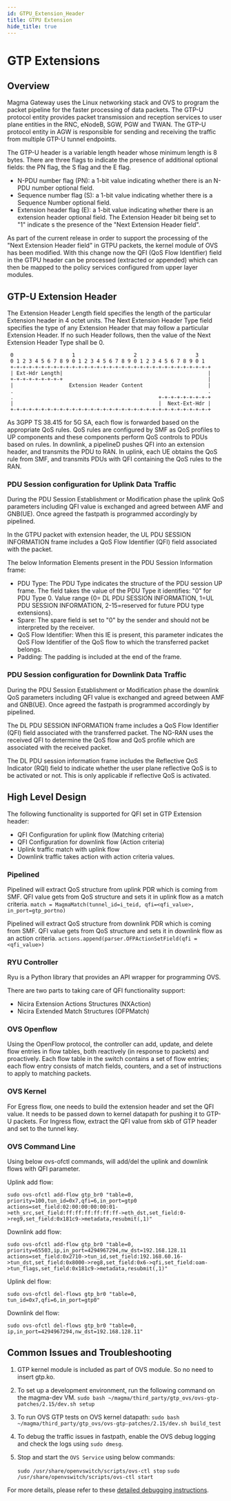 ```yaml
---
id: GTPU_Extension_Header
title: GTPU Extension
hide_title: true
---
```

# GTP Extensions

## Overview

Magma Gateway uses the Linux networking stack and OVS to program the packet pipeline for the faster processing of data packets. The GTP-U protocol entity provides packet transmission and reception services to user plane entities in the RNC, eNodeB, SGW, PGW and TWAN. The GTP-U protocol entity in AGW is responsible for sending and receiving the traffic from multiple GTP-U tunnel endpoints.

The GTP-U header is a variable length header whose minimum length is 8 bytes. There are three flags to indicate the presence of additional optional fields: the PN flag, the S flag and the E flag.

- N-PDU number flag (PN): a 1-bit value indicating whether there is an N-PDU number optional field.
- Sequence number flag (S): a 1-bit value indicating whether there is a Sequence Number optional field.
- Extension header flag (E): a 1-bit value indicating whether there is an extension header optional field. The Extension Header bit being set to "1" indicate  s the presence of the "Next Extension Header field".

As part of the current release in order to support the processing of the "Next Extension Header field" in GTPU packets, the kernel module of OVS has been modified. With this change now the QFI (QoS Flow Identifier) field in the GTPU header can be processed (extracted or appended) which can then be mapped to the policy services configured from upper layer modules.

## GTP-U Extension Header

The Extension Header Length field specifies the length of the particular Extension header in 4 octet units. The Next Extension Header Type field specifies the type of any Extension Header that may follow a particular Extension Header. If no such Header follows, then the value of the
Next Extension Header Type shall be 0.

	 0                   1                   2                   3
     0 1 2 3 4 5 6 7 8 9 0 1 2 3 4 5 6 7 8 9 0 1 2 3 4 5 6 7 8 9 0 1
     +-+-+-+-+-+-+-+-+-+-+-+-+-+-+-+-+-+-+-+-+-+-+-+-+-+-+-+-+-+-+-+-+
     | Ext-Hdr Length|                                               |
     +-+-+-+-+-+-+-+-+                                               |
     |                  Extension Header Content                     |
     .                                                               .
     .                                               +-+-+-+-+-+-+-+-+
     |                                               |  Next-Ext-Hdr |
     +-+-+-+-+-+-+-+-+-+-+-+-+-+-+-+-+-+-+-+-+-+-+-+-+-+-+-+-+-+-+-+-+

As 3GPP TS 38.415 for 5G SA, each flow is forwarded based on the appropriate QoS rules. QoS rules are configured by SMF as QoS profiles to UP components and these components perform QoS controls to PDUs based on rules. In downlink, a pipelineD pushes QFI into an extension header, and transmits the PDU to RAN. In uplink, each UE obtains the QoS rule from SMF, and transmits PDUs with QFI containing the QoS rules to the RAN.

### PDU Session configuration for Uplink Data Traffic

During the PDU Session Establishment or Modification phase the uplink QoS parameters including QFI value is exchanged and agreed between AMF and GNB(UE).  Once agreed the fastpath is programmed accordingly by pipelined.

In the GTPU packet with extension header, the UL PDU SESSION INFORMATION frame includes a QoS Flow Identifier (QFI) field associated with the packet.

The below Information Elements present in the PDU Session Information frame:

- PDU Type: The PDU Type indicates the structure of the PDU session UP frame. The field takes the value of the PDU Type it identifies: "0" for PDU Type 0.
  Value range \{0= DL PDU SESSION INFORMATION, 1=UL PDU SESSION INFORMATION, 2-15=reserved for future PDU type extensions\}.
- Spare: The spare field is set to "0" by the sender and should not be interpreted by the receiver.
- QoS Flow Identifier: When this IE is present, this parameter indicates the QoS Flow Identifier of the QoS flow to which the transferred packet belongs.
- Padding: The padding is included at the end of the frame.

### PDU Session configuration for Downlink Data Traffic

During the PDU Session Establishment or Modification phase the downlink QoS parameters including QFI value is exchanged and agreed between AMF and GNB(UE).  Once agreed the fastpath is programmed accordingly by pipelined.

The DL PDU SESSION INFORMATION frame includes a QoS Flow Identifier (QFI) field associated with the transferred packet. The NG-RAN uses the received QFI to determine the QoS flow and QoS profile which are associated with the received packet.

The DL PDU session information frame includes the Reflective QoS Indicator (RQI) field to indicate whether the user plane reflective QoS is to be activated or not. This is only applicable if reflective QoS is activated.

## High Level Design

The following functionality is supported for QFI set in GTP Extension header:

- QFI Configuration for uplink flow (Matching criteria)
- QFI Configuration for downlink flow (Action criteria)
- Uplink traffic match with uplink flow
- Downlink traffic takes action with action criteria values.

### Pipelined

Pipelined will extract QoS structure from uplink PDR which is coming from SMF. QFI value gets from QoS structure and sets it in uplink flow as a match criteria.
                       `match = MagmaMatch(tunnel_id=i_teid, qfi=<qfi_value>, in_port=gtp_portno)`

Pipelined will extract QoS structure from downlink PDR which is coming from SMF. QFI value gets from QoS structure and sets it in downlink flow as an action criteria.
                       `actions.append(parser.OFPActionSetField(qfi = <qfi_value>)`

### RYU Controller

Ryu is a Python library that provides an API wrapper for programming OVS.

There are two parts to taking care of QFI functionality support:

- Nicira Extension Actions Structures (NXAction)
- Nicira Extended Match Structures (OFPMatch)

### OVS Openflow

Using the OpenFlow protocol, the controller can add, update, and delete flow entries in flow tables, both reactively (in response to packets) and proactively. Each flow table in the switch contains a set of flow entries; each flow entry consists of match fields, counters, and a set of instructions to apply to matching packets.

### OVS Kernel

For Egress flow, one needs to build the extension header and set the QFI value. It needs to be passed down to kernel datapath for pushing it to GTP-U packets.
For Ingress flow, extract the QFI value from skb of GTP header and set to the tunnel key.

### OVS Command Line

Using below ovs-ofctl commands, will add/del the uplink and downlink flows with QFI parameter.

Uplink add flow:

```sudo ovs-ofctl add-flow gtp_br0 "table=0, priority=100,tun_id=0x7,qfi=6,in_port=gtp0 actions=set_field:02:00:00:00:00:01->eth_src,set_field:ff:ff:ff:ff:ff:ff->eth_dst,set_field:0->reg9,set_field:0x181c9->metadata,resubmit(,1)"```

Downlink add flow:

```sudo ovs-ofctl add-flow gtp_br0 "table=0, priority=65503,ip,in_port=4294967294,nw_dst=192.168.128.11 actions=set_field:0x2710->tun_id,set_field:192.168.60.16->tun_dst,set_field:0x8000->reg8,set_field:0x6->qfi,set_field:oam->tun_flags,set_field:0x181c9->metadata,resubmit(,1)"```

Uplink del flow:

```sudo ovs-ofctl del-flows gtp_br0 "table=0, tun_id=0x7,qfi=6,in_port=gtp0"```

Downlink del flow:

```sudo ovs-ofctl del-flows gtp_br0 "table=0, ip,in_port=4294967294,nw_dst=192.168.128.11"```

## Common Issues and Troubleshooting

1. GTP kernel module is included as part of OVS module. So no need to insert gtp.ko.

2. To set up a development environment, run the following command on the magma-dev VM.
   ```sudo bash ~/magma/third_party/gtp_ovs/ovs-gtp-patches/2.15/dev.sh setup```

3. To run OVS GTP tests on OVS kernel datapath:
   ```sudo bash ~/magma/third_party/gtp_ovs/ovs-gtp-patches/2.15/dev.sh build_test```

4. To debug the traffic issues in fastpath, enable the OVS debug logging and check the logs using ```sudo dmesg```.

5. Stop and start the `OVS Service` using below commands:

   ```sudo /usr/share/openvswitch/scripts/ovs-ctl stop```
   ```sudo /usr/share/openvswitch/scripts/ovs-ctl start```

For more details, please refer to these [detailed debugging instructions](https://github.com/magma/magma/blob/master/docs/readmes/howtos/troubleshooting/datapath_connectivity.md).
